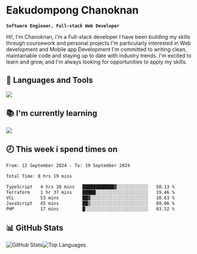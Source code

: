 # Eakudompong Chanoknan

**`Software Engineer, Full-stack Web Developer`**

<p>Hi!, I'm Chanoknan, i'm a Full-stack developer I have been building my skills
through coursework and personal projects I'm particularly interested in Web development
and Mobile app Development I'm committed to writing clean, maintainable
code and staying up to date with industry trends. I'm excited to learn
and grow, and I'm always looking for opportunities to apply my skills.</p>

## 🔧 Languages and Tools

  <a href="https://skillicons.dev">
    <img src="https://skillicons.dev/icons?i=typescript,javascript,html,css,php,java,python,laravel,nodejs,mongodb,react,nextjs,tailwind,mysql,planetscale,postgres,firebase&perline=9" />
  </a>
  
## 📚 I'm currently learning
  <a href="https://skillicons.dev">
    <img src="https://skillicons.dev/icons?i=go,rust,kotlin,androidstudio,graphql,docker,kubernetes,gcp,aws" />
  </a>

## 🕗 This week i spend times on

<!--START_SECTION:waka-->

```txt
From: 12 September 2024 - To: 19 September 2024

Total Time: 8 hrs 19 mins

TypeScript   4 hrs 10 mins   ████████████▓░░░░░░░░░░░░   50.13 %
Terraform    1 hr 37 mins    █████░░░░░░░░░░░░░░░░░░░░   19.46 %
VCL          53 mins         ██▓░░░░░░░░░░░░░░░░░░░░░░   10.63 %
JavaScript   45 mins         ██▒░░░░░░░░░░░░░░░░░░░░░░   09.06 %
PHP          17 mins         █░░░░░░░░░░░░░░░░░░░░░░░░   03.52 %
```

<!--END_SECTION:waka-->

## 📊 GitHub Stats

<p style="display: flex">
  <img alt="GitHub Stats" src="https://github-readme-stats.vercel.app/api?username=EC-9624&show_icons=true&theme=gruvbox&count_private=true"/>
  <img alt="Top Languages" src="https://github-readme-stats.vercel.app/api/top-langs/?username=EC-9624&layout=compact&theme=gruvbox" />  
</p>
